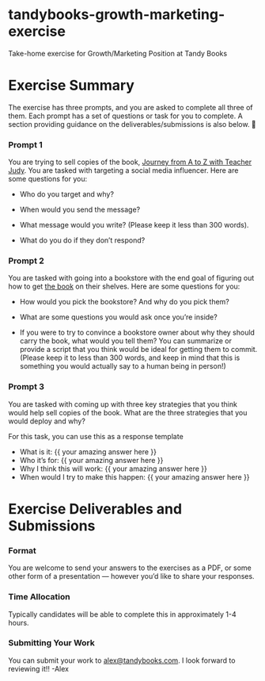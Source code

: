 # tandybooks-growth-marketing-exercise
Take-home exercise for Growth/Marketing Position at Tandy Books
 
# Exercise Summary

The exercise has three prompts, and you are asked to complete all three of them. Each prompt has a set of questions or task for you to complete. A section providing guidance on the deliverables/submissions is also below. 🙂


### Prompt 1

You are trying to sell copies of the book, [Journey from A to Z with Teacher Judy](https://teacherjudy.com/). You are tasked with targeting a social media influencer. Here are some questions for you:

-   Who do you target and why?
    
-   When would you send the message?
    
-   What message would you write? (Please keep it less than 300 words).
    
-   What do you do if they don’t respond?
    

  

### Prompt 2

You are tasked with going into a bookstore with the end goal of figuring out how to get [the book](https://teacherjudy.com/) on their shelves. Here are some questions for you:

-   How would you pick the bookstore? And why do you pick them?
    
-   What are some questions you would ask once you’re inside?
    
-   If you were to try to convince a bookstore owner about why they should carry the book, what would you tell them? You can summarize or provide a script that you think would be ideal for getting them to commit. (Please keep it to less than 300 words, and keep in mind that this is something you would actually say to a human being in person!)
    

### Prompt 3

You are tasked with coming up with three key strategies that you think would help sell copies of the book. What are the three strategies that you would deploy and why?

For this task, you can use this as a response template
- What is it: {{ your amazing answer here }}
- Who it’s for: {{ your amazing answer here }}
- Why I think this will work: {{ your amazing answer here }}
- When would I try to make this happen: {{ your amazing answer here }}

# Exercise Deliverables and Submissions

### Format
You are welcome to send your answers to the exercises as a PDF, or some other form of a presentation — however you’d like to share your responses.

### Time Allocation

Typically candidates will be able to complete this in approximately 1-4 hours.

### Submitting Your Work
You can submit your work to [alex@tandybooks.com](mailto:alex@tandybooks.com). I look forward to reviewing it!!
-Alex
